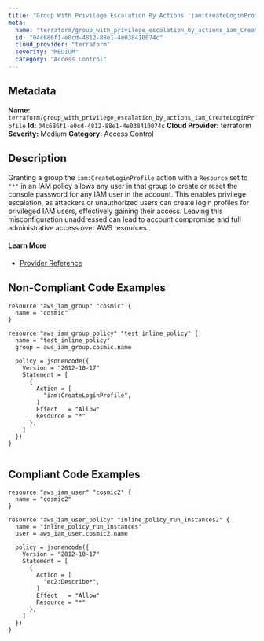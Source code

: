 ```yaml
---
title: "Group With Privilege Escalation By Actions 'iam:CreateLoginProfile'"
meta:
  name: "terraform/group_with_privilege_escalation_by_actions_iam_CreateLoginProfile"
  id: "04c686f1-e0cd-4812-88e1-4e038410074c"
  cloud_provider: "terraform"
  severity: "MEDIUM"
  category: "Access Control"
---
```

## Metadata
**Name:** `terraform/group_with_privilege_escalation_by_actions_iam_CreateLoginProfile`
**Id:** `04c686f1-e0cd-4812-88e1-4e038410074c`
**Cloud Provider:** terraform
**Severity:** Medium
**Category:** Access Control
## Description
Granting a group the `iam:CreateLoginProfile` action with a `Resource` set to `"*"` in an IAM policy allows any user in that group to create or reset the console password for any IAM user in the account. This enables privilege escalation, as attackers or unauthorized users can create login profiles for privileged IAM users, effectively gaining their access. Leaving this misconfiguration unaddressed can lead to account compromise and full administrative access over AWS resources.

#### Learn More

 - [Provider Reference](https://registry.terraform.io/providers/hashicorp/aws/latest/docs/resources/iam_group_policy#policy)

## Non-Compliant Code Examples
```aws
resource "aws_iam_group" "cosmic" {
  name = "cosmic"
}

resource "aws_iam_group_policy" "test_inline_policy" {
  name = "test_inline_policy"
  group = aws_iam_group.cosmic.name

  policy = jsonencode({
    Version = "2012-10-17"
    Statement = [
      {
        Action = [
          "iam:CreateLoginProfile",
        ]
        Effect   = "Allow"
        Resource = "*"
      },
    ]
  })
}


```

## Compliant Code Examples
```aws
resource "aws_iam_user" "cosmic2" {
  name = "cosmic2"
}

resource "aws_iam_user_policy" "inline_policy_run_instances2" {
  name = "inline_policy_run_instances"
  user = aws_iam_user.cosmic2.name

  policy = jsonencode({
    Version = "2012-10-17"
    Statement = [
      {
        Action = [
          "ec2:Describe*",
        ]
        Effect   = "Allow"
        Resource = "*"
      },
    ]
  })
}

```